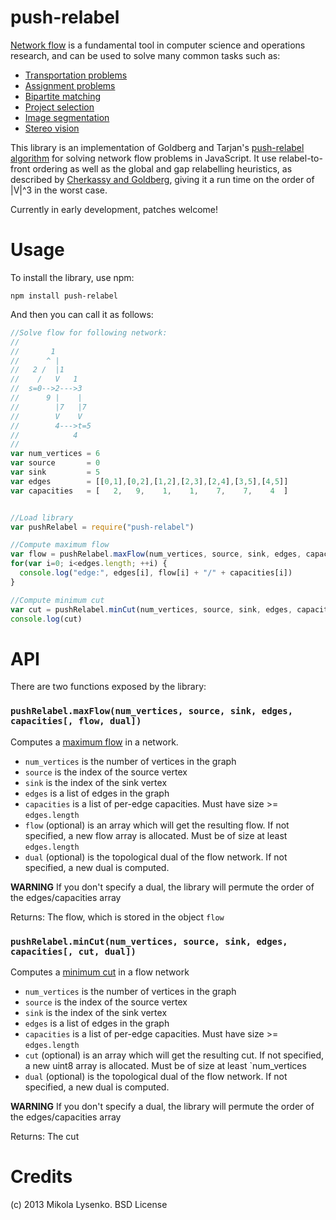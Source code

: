 push-relabel
============
[Network flow](http://en.wikipedia.org/wiki/Flow_network) is a fundamental tool in computer science and operations research, and can be used to solve many common tasks such as:

* [Transportation problems](http://en.wikipedia.org/wiki/Transportation_problem)
* [Assignment problems](http://en.wikipedia.org/wiki/Assignment_problem)
* [Bipartite matching](http://en.wikipedia.org/wiki/Bipartite_matching#Maximum_bipartite_matchings)
* [Project selection](http://en.wikipedia.org/wiki/Max-flow_min-cut_theorem#Project_selection_problem)
* [Image segmentation](http://en.wikipedia.org/wiki/Graph_cuts_in_computer_vision)
* [Stereo vision](http://ieeexplore.ieee.org/xpl/login.jsp?tp=&arnumber=1315016&url=http%3A%2F%2Fieeexplore.ieee.org%2Fxpls%2Fabs_all.jsp%3Farnumber%3D1315016)

This library is an implementation of Goldberg and Tarjan's [push-relabel algorithm](http://en.wikipedia.org/wiki/Push%E2%80%93relabel_maximum_flow_algorithm) for solving network flow problems in JavaScript.  It use relabel-to-front ordering as well as the global and gap relabelling heuristics, as described by [Cherkassy and Goldberg](https://www.ads.tuwien.ac.at/teaching/archiv/praktika/CherkasskyGoldberg-1995-MaxFlow.pdf), giving it a run time on the order of |V|^3 in the worst case.

Currently in early development, patches welcome!

Usage
=====
To install the library, use npm:

    npm install push-relabel
    
And then you can call it as follows:

```javascript
//Solve flow for following network:
//
//       1
//      ^ |
//   2 /  |1
//    /   V   1
//  s=0-->2--->3
//      9 |    |
//        |7   |7
//        V    V
//        4--->t=5
//            4
//
var num_vertices = 6
var source       = 0
var sink         = 5
var edges        = [[0,1],[0,2],[1,2],[2,3],[2,4],[3,5],[4,5]]
var capacities   = [   2,   9,    1,    1,    7,    7,    4  ]


//Load library
var pushRelabel = require("push-relabel")

//Compute maximum flow
var flow = pushRelabel.maxFlow(num_vertices, source, sink, edges, capacities)
for(var i=0; i<edges.length; ++i) {
  console.log("edge:", edges[i], flow[i] + "/" + capacities[i])
}

//Compute minimum cut
var cut = pushRelabel.minCut(num_vertices, source, sink, edges, capacities)
console.log(cut)
```

API
===
There are two functions exposed by the library:

### `pushRelabel.maxFlow(num_vertices, source, sink, edges, capacities[, flow, dual])`
Computes a [maximum flow](http://en.wikipedia.org/wiki/Maximum_flow_problem) in a network.

* `num_vertices` is the number of vertices in the graph
* `source` is the index of the source vertex
* `sink` is the index of the sink vertex
* `edges` is a list of edges in the graph
* `capacities` is a list of per-edge capacities.  Must have size >= `edges.length`
* `flow` (optional) is an array which will get the resulting flow.  If not specified, a new flow array is allocated.  Must be of size at least `edges.length`
* `dual` (optional) is the topological dual of the flow network.  If not specified, a new dual is computed.

**WARNING** If you don't specify a dual, the library will permute the order of the edges/capacities array

Returns: The flow, which is stored in the object `flow`

### `pushRelabel.minCut(num_vertices, source, sink, edges, capacities[, cut, dual])`
Computes a [minimum cut](http://en.wikipedia.org/wiki/Minimum_cut) in a flow network

* `num_vertices` is the number of vertices in the graph
* `source` is the index of the source vertex
* `sink` is the index of the sink vertex
* `edges` is a list of edges in the graph
* `capacities` is a list of per-edge capacities.  Must have size >= `edges.length`
* `cut` (optional) is an array which will get the resulting cut.  If not specified, a new uint8 array is allocated.  Must be of size at least `num_vertices
* `dual` (optional) is the topological dual of the flow network.  If not specified, a new dual is computed.

**WARNING** If you don't specify a dual, the library will permute the order of the edges/capacities array

Returns: The cut

Credits
=======
(c) 2013 Mikola Lysenko.  BSD License
